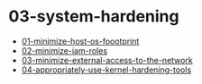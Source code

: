 # 03-system-hardening

* [01-minimize-host-os-foootprint](01-minimize-host-os-foootprint)
* [02-minimize-iam-roles](02-minimize-iam-roles)
* [03-minimize-external-access-to-the-network](03-minimize-external-access-to-the-network)
* [04-appropriately-use-kernel-hardening-tools](04-appropriately-use-kernel-hardening-tools)
